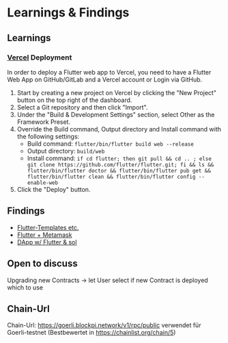 # Learnings & Findings

## Learnings

### [Vercel](https://vercel.com) Deployment
 
In order to deploy a Flutter web app to Vercel, you need to have a Flutter Web App on GitHub/GitLab and a Vercel account or Login via GitHub.

1. Start by creating a new project on Vercel by clicking the "New Project" button on the top right of the dashboard.
2. Select a Git repository and then click "Import".
3. Under the "Build & Development Settings" section, select Other as the Framework Preset.
4. Override the Build command, Output directory and Install command with the following settings:
   - Build command: ``flutter/bin/flutter build web --release``
   - Output directory: ``build/web``
   - Install command: ``if cd flutter; then git pull && cd .. ; else git clone https://github.com/flutter/flutter.git; fi && ls && flutter/bin/flutter doctor && flutter/bin/flutter pub get && flutter/bin/flutter clean && flutter/bin/flutter config --enable-web``
5. Click the "Deploy" button.

## Findings

- [Flutter-Templates etc.](https://github.com/Solido/awesome-flutter)
- [Flutter + Metamask](https://dev.to/bhaskardutta/building-with-flutter-and-metamask-8h5)
- [DApp w/ Flutter & sol](https://blog.logrocket.com/building-dapp-flutter-solidity/)

## Open to discuss

Upgrading new Contracts -> let User select if new Contract is deployed which to use

## Chain-Url

Chain-Url: https://goerli.blockpi.network/v1/rpc/public verwendet für Goerli-testnet (Bestbewertet in https://chainlist.org/chain/5)
